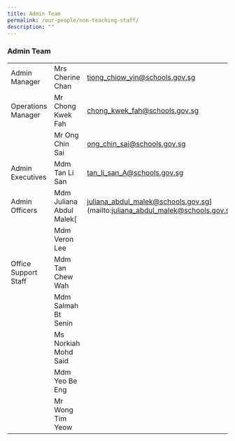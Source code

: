 ```yaml
---
title: Admin Team
permalink: /our-people/non-teaching-staff/
description: ""
---
```

<h3>Admin Team</h3>



|  |  |  |
| -------- | -------- | -------- |
| Admin Manager | Mrs Cherine Chan     | [tiong_chiow_yin@schools.gov.sg](mailto:tiong_chiow_yin@schools.gov.sg)   |
|Operations Manager| Mr Chong Kwek Fah|[chong_kwek_fah@schools.gov.sg](mailto:chong_kwek_fah@schools.gov.sg)|
| | Mr Ong Chin Sai|[ong_chin_sai@schools.gov.sg](mailto:ong_chin_sai@schools.gov.sg)|
|Admin Executives|Mdm Tan Li San|[tan_li_san_A@schools.gov.sg](mailto:tan_li_san_A@schools.gov.sg)|
|Admin Officers|Mdm Juliana Abdul Malek[|juliana_abdul_malek@schools.gov.sg](mailto:juliana_abdul_malek@schools.gov.sg)|
| |Mdm Veron Lee||
|Office Support Staff|Mdm Tan Chew Wah||
||Mdm Salmah Bt Senin ||
||Ms Norkiah Mohd Said||
||Mdm Yeo Be Eng||
||Mr Wong Tim Yeow||